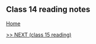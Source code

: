 ## Class 14 reading notes

[Home](https://wondwosentsige.github.io/code-201-reading-notes/Home)


























[>> NEXT (class 15 reading)](https://wondwosentsige.github.io/code-201-reading-notes/class-15)


